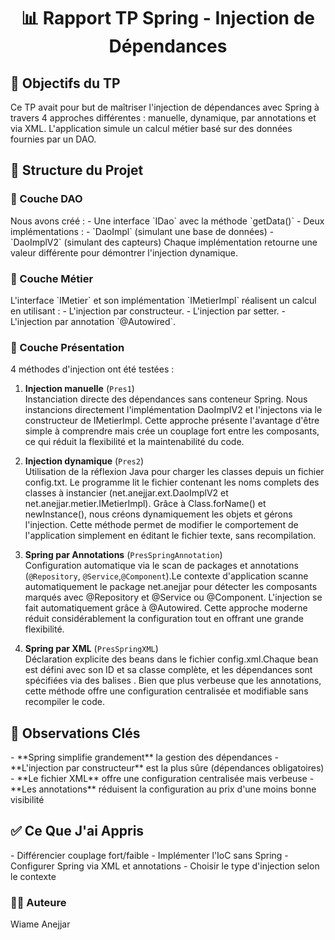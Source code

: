 <h1 align="center">📊 Rapport TP Spring - Injection de Dépendances</h1>

<h2>🎯 Objectifs du TP</h2>
Ce TP avait pour but de maîtriser l'injection de dépendances avec Spring à travers 4 approches différentes : manuelle, dynamique, par annotations et via XML. L'application simule un calcul métier basé sur des données fournies par un DAO.

<h2>🧩 Structure du Projet</h2>

<h3>🔹 Couche DAO</h3>
Nous avons créé :
- Une interface `IDao` avec la méthode `getData()`
- Deux implémentations : 
  - `DaoImpl` (simulant une base de données)
  - `DaoImplV2` (simulant des capteurs)
Chaque implémentation retourne une valeur différente pour démontrer l'injection dynamique.

<h3>🔹 Couche Métier</h3>
L'interface `IMetier` et son implémentation `IMetierImpl` réalisent un calcul en utilisant :
- L'injection par constructeur.
- L'injection par setter.
- L'injection par annotation `@Autowired`.

<h3>🔹 Couche Présentation</h3>
4 méthodes d'injection ont été testées :

1. **Injection manuelle** (`Pres1`)  
   Instanciation directe des dépendances sans conteneur Spring. Nous instancions directement l'implémentation DaoImplV2 et l'injectons via le constructeur de IMetierImpl. Cette approche présente l'avantage d'être simple à comprendre mais crée un couplage fort entre les composants, ce qui réduit la flexibilité et la maintenabilité du code.


2. **Injection dynamique** (`Pres2`)  
   Utilisation de la réflexion Java pour charger les classes depuis un fichier config.txt. Le programme lit le fichier contenant les noms complets des classes à instancier (net.anejjar.ext.DaoImplV2 et net.anejjar.metier.IMetierImpl). Grâce à Class.forName() et newInstance(), nous créons dynamiquement les objets et gérons l'injection. Cette méthode permet de modifier le comportement de l'application simplement en éditant le fichier texte, sans recompilation.

3. **Spring par Annotations** (`PresSpringAnnotation`)  
   Configuration automatique via le scan de packages et annotations (`@Repository`, `@Service`,`@Component`).Le contexte d'application scanne automatiquement le package net.anejjar pour détecter les composants marqués avec @Repository et @Service ou @Component. L'injection se fait automatiquement grâce à @Autowired. Cette approche moderne réduit considérablement la configuration tout en offrant une grande flexibilité.

4. **Spring par XML** (`PresSpringXML`)  
   Déclaration explicite des beans dans le fichier config.xml.Chaque bean est défini avec son ID et sa classe complète, et les dépendances sont spécifiées via des balises <constructor-arg>. Bien que plus verbeuse que les annotations, cette méthode offre une configuration centralisée et modifiable sans recompiler le code.

<h2>📝 Observations Clés</h2>
- **Spring simplifie grandement** la gestion des dépendances
- **L'injection par constructeur** est la plus sûre (dépendances obligatoires)
- **Le fichier XML** offre une configuration centralisée mais verbeuse
- **Les annotations** réduisent la configuration au prix d'une moins bonne visibilité

<h2>✅ Ce Que J'ai Appris</h2>
- Différencier couplage fort/faible
- Implémenter l'IoC sans Spring
- Configurer Spring via XML et annotations
- Choisir le type d'injection selon le contexte

<h3>👩‍💻 Auteure</h3>
Wiame Anejjar
